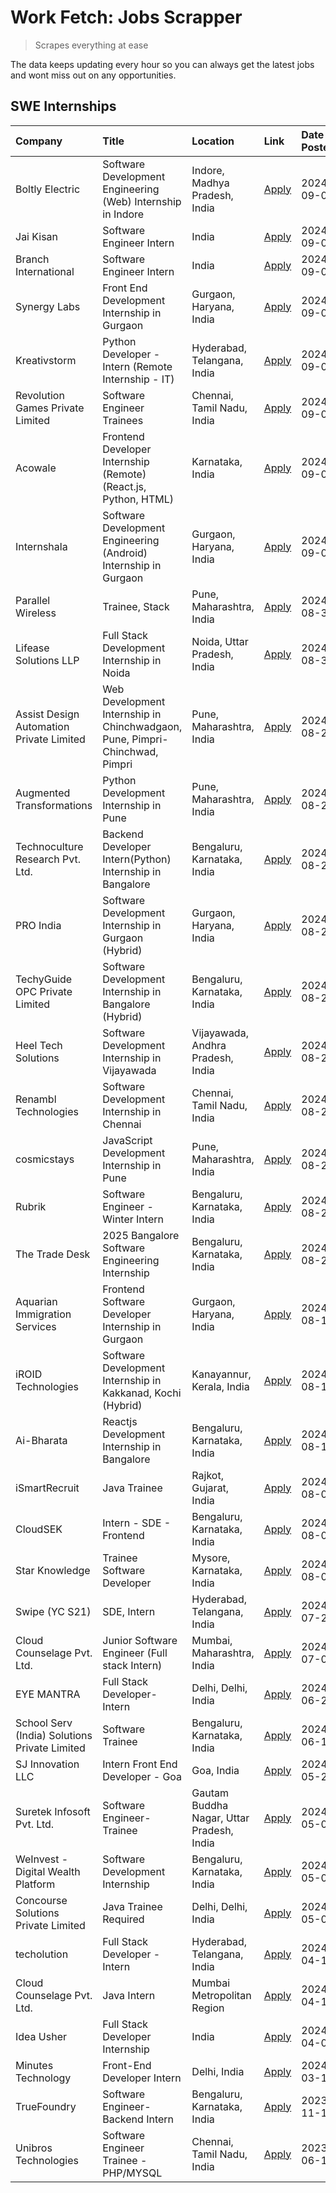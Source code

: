 # Work Fetch: Jobs Scrapper
> Scrapes everything at ease

The data keeps updating every hour so you can always get the latest jobs and wont miss out on any opportunities.

## SWE Internships
<!--START_SECTION:workfetch-->
| Company                                       | Title                                                                       | Location                                  | Link                                                                                                                                                                                                                                                                                                                   | Date Posted   |
|:----------------------------------------------|:----------------------------------------------------------------------------|:------------------------------------------|:-----------------------------------------------------------------------------------------------------------------------------------------------------------------------------------------------------------------------------------------------------------------------------------------------------------------------|:--------------|
| Boltly Electric                               | Software Development Engineering (Web) Internship in Indore                 | Indore, Madhya Pradesh, India             | [Apply](https://in.linkedin.com/jobs/view/software-development-engineering-web-internship-in-indore-at-boltly-electric-4021686267?position=15&pageNum=0&refId=3DnYfvE0EHr8%2BSBbgEgSeQ%3D%3D&trackingId=CqRRRhbgHE8bSB8nh3xF5w%3D%3D&trk=public_jobs_jserp-result_search-card)                                         | 2024-09-09    |
| Jai Kisan                                     | Software Engineer Intern                                                    | India                                     | [Apply](https://in.linkedin.com/jobs/view/software-engineer-intern-at-jai-kisan-4021550385?position=31&pageNum=0&refId=3DnYfvE0EHr8%2BSBbgEgSeQ%3D%3D&trackingId=UW4svpA8nwDZdlQ6A8jB7Q%3D%3D&trk=public_jobs_jserp-result_search-card)                                                                                | 2024-09-09    |
| Branch International                          | Software Engineer Intern                                                    | India                                     | [Apply](https://in.linkedin.com/jobs/view/software-engineer-intern-at-branch-international-3360513601?position=53&pageNum=0&refId=3DnYfvE0EHr8%2BSBbgEgSeQ%3D%3D&trackingId=5DyJVXHMKyQ%2Bjhws05aMyw%3D%3D&trk=public_jobs_jserp-result_search-card)                                                                   | 2024-09-09    |
| Synergy Labs                                  | Front End Development Internship in Gurgaon                                 | Gurgaon, Haryana, India                   | [Apply](https://in.linkedin.com/jobs/view/front-end-development-internship-in-gurgaon-at-synergy-labs-4018742698?position=37&pageNum=0&refId=3DnYfvE0EHr8%2BSBbgEgSeQ%3D%3D&trackingId=n1xmaggybc%2BxH99K%2Bo9r9g%3D%3D&trk=public_jobs_jserp-result_search-card)                                                      | 2024-09-05    |
| Kreativstorm                                  | Python Developer - Intern (Remote Internship - IT)                          | Hyderabad, Telangana, India               | [Apply](https://in.linkedin.com/jobs/view/python-developer-intern-remote-internship-it-at-kreativstorm-4018537919?position=51&pageNum=0&refId=3DnYfvE0EHr8%2BSBbgEgSeQ%3D%3D&trackingId=aNomoZ9whIpPdCT1L7EEWg%3D%3D&trk=public_jobs_jserp-result_search-card)                                                         | 2024-09-05    |
| Revolution Games Private Limited              | Software Engineer Trainees                                                  | Chennai, Tamil Nadu, India                | [Apply](https://in.linkedin.com/jobs/view/software-engineer-trainees-at-revolution-games-private-limited-4015912927?position=47&pageNum=0&refId=3DnYfvE0EHr8%2BSBbgEgSeQ%3D%3D&trackingId=6Xr2j8tDLQC%2Bq8Eus1YYXQ%3D%3D&trk=public_jobs_jserp-result_search-card)                                                     | 2024-09-02    |
| Acowale                                       | Frontend Developer Internship (Remote) (React.js, Python, HTML)             | Karnataka, India                          | [Apply](https://in.linkedin.com/jobs/view/frontend-developer-internship-remote-react-js-python-html-at-acowale-4014663920?position=2&pageNum=0&refId=3DnYfvE0EHr8%2BSBbgEgSeQ%3D%3D&trackingId=FMG%2FE2jMlJ3COzGHgk41qQ%3D%3D&trk=public_jobs_jserp-result_search-card)                                                | 2024-09-01    |
| Internshala                                   | Software Development Engineering (Android) Internship in Gurgaon            | Gurgaon, Haryana, India                   | [Apply](https://in.linkedin.com/jobs/view/software-development-engineering-android-internship-in-gurgaon-at-internshala-4015471580?position=6&pageNum=0&refId=3DnYfvE0EHr8%2BSBbgEgSeQ%3D%3D&trackingId=780QIj2tVs5sE3QLrtrhAA%3D%3D&trk=public_jobs_jserp-result_search-card)                                         | 2024-09-01    |
| Parallel Wireless                             | Trainee, Stack                                                              | Pune, Maharashtra, India                  | [Apply](https://in.linkedin.com/jobs/view/trainee-stack-at-parallel-wireless-3905689841?position=50&pageNum=0&refId=3DnYfvE0EHr8%2BSBbgEgSeQ%3D%3D&trackingId=%2Fbw0qcCdAbVRZIqZzzlGFw%3D%3D&trk=public_jobs_jserp-result_search-card)                                                                                 | 2024-08-31    |
| Lifease Solutions LLP                         | Full Stack Development Internship in Noida                                  | Noida, Uttar Pradesh, India               | [Apply](https://in.linkedin.com/jobs/view/full-stack-development-internship-in-noida-at-lifease-solutions-llp-4013798377?position=32&pageNum=0&refId=3DnYfvE0EHr8%2BSBbgEgSeQ%3D%3D&trackingId=UewZXVJLZqQW9d32PyuKRg%3D%3D&trk=public_jobs_jserp-result_search-card)                                                  | 2024-08-30    |
| Assist Design Automation Private Limited      | Web Development Internship in Chinchwadgaon, Pune, Pimpri-Chinchwad, Pimpri | Pune, Maharashtra, India                  | [Apply](https://in.linkedin.com/jobs/view/web-development-internship-in-chinchwadgaon-pune-pimpri-chinchwad-pimpri-at-assist-design-automation-private-limited-4010147193?position=33&pageNum=0&refId=3DnYfvE0EHr8%2BSBbgEgSeQ%3D%3D&trackingId=VpAzDWErlbrtqwf4G4VdPw%3D%3D&trk=public_jobs_jserp-result_search-card) | 2024-08-28    |
| Augmented Transformations                     | Python Development Internship in Pune                                       | Pune, Maharashtra, India                  | [Apply](https://in.linkedin.com/jobs/view/python-development-internship-in-pune-at-augmented-transformations-4010741884?position=20&pageNum=0&refId=3DnYfvE0EHr8%2BSBbgEgSeQ%3D%3D&trackingId=Y1VvyUizO9FRkzCVWDFMQQ%3D%3D&trk=public_jobs_jserp-result_search-card)                                                   | 2024-08-26    |
| Technoculture Research Pvt. Ltd.              | Backend Developer Intern(Python) Internship in Bangalore                    | Bengaluru, Karnataka, India               | [Apply](https://in.linkedin.com/jobs/view/backend-developer-intern-python-internship-in-bangalore-at-technoculture-research-pvt-ltd-4010744714?position=43&pageNum=0&refId=3DnYfvE0EHr8%2BSBbgEgSeQ%3D%3D&trackingId=wBokV6U93DaVApjC3t5HLw%3D%3D&trk=public_jobs_jserp-result_search-card)                            | 2024-08-26    |
| PRO India                                     | Software Development Internship in Gurgaon (Hybrid)                         | Gurgaon, Haryana, India                   | [Apply](https://in.linkedin.com/jobs/view/software-development-internship-in-gurgaon-hybrid-at-pro-india-4009587664?position=38&pageNum=0&refId=3DnYfvE0EHr8%2BSBbgEgSeQ%3D%3D&trackingId=7wRjlZneRXaVvFaJtziJpg%3D%3D&trk=public_jobs_jserp-result_search-card)                                                       | 2024-08-24    |
| TechyGuide OPC Private Limited                | Software Development Internship in Bangalore (Hybrid)                       | Bengaluru, Karnataka, India               | [Apply](https://in.linkedin.com/jobs/view/software-development-internship-in-bangalore-hybrid-at-techyguide-opc-private-limited-4009591646?position=42&pageNum=0&refId=3DnYfvE0EHr8%2BSBbgEgSeQ%3D%3D&trackingId=iQO696LBPglfYYS74D3Clw%3D%3D&trk=public_jobs_jserp-result_search-card)                                | 2024-08-24    |
| Heel Tech Solutions                           | Software Development Internship in Vijayawada                               | Vijayawada, Andhra Pradesh, India         | [Apply](https://in.linkedin.com/jobs/view/software-development-internship-in-vijayawada-at-heel-tech-solutions-4007906692?position=24&pageNum=0&refId=3DnYfvE0EHr8%2BSBbgEgSeQ%3D%3D&trackingId=NJ4U7iY8X1QpZbVTqvXT0g%3D%3D&trk=public_jobs_jserp-result_search-card)                                                 | 2024-08-22    |
| Renambl Technologies                          | Software Development Internship in Chennai                                  | Chennai, Tamil Nadu, India                | [Apply](https://in.linkedin.com/jobs/view/software-development-internship-in-chennai-at-renambl-technologies-4007910299?position=28&pageNum=0&refId=3DnYfvE0EHr8%2BSBbgEgSeQ%3D%3D&trackingId=SV3Fz2R6xaOxTPXD8e8ZsQ%3D%3D&trk=public_jobs_jserp-result_search-card)                                                   | 2024-08-22    |
| cosmicstays                                   | JavaScript Development Internship in Pune                                   | Pune, Maharashtra, India                  | [Apply](https://in.linkedin.com/jobs/view/javascript-development-internship-in-pune-at-cosmicstays-4007904825?position=44&pageNum=0&refId=3DnYfvE0EHr8%2BSBbgEgSeQ%3D%3D&trackingId=g0TCI9W%2FXkPFRx0AQXyrMA%3D%3D&trk=public_jobs_jserp-result_search-card)                                                           | 2024-08-22    |
| Rubrik                                        | Software Engineer - Winter Intern                                           | Bengaluru, Karnataka, India               | [Apply](https://in.linkedin.com/jobs/view/software-engineer-winter-intern-at-rubrik-4006567784?position=8&pageNum=0&refId=3DnYfvE0EHr8%2BSBbgEgSeQ%3D%3D&trackingId=YEP5SKGLi%2B3J%2FxMV8bD6uA%3D%3D&trk=public_jobs_jserp-result_search-card)                                                                         | 2024-08-21    |
| The Trade Desk                                | 2025 Bangalore Software Engineering Internship                              | Bengaluru, Karnataka, India               | [Apply](https://in.linkedin.com/jobs/view/2025-bangalore-software-engineering-internship-at-the-trade-desk-3987456531?position=5&pageNum=0&refId=3DnYfvE0EHr8%2BSBbgEgSeQ%3D%3D&trackingId=BGjyhM71ieXjl%2BRB4FMV8A%3D%3D&trk=public_jobs_jserp-result_search-card)                                                    | 2024-08-20    |
| Aquarian Immigration Services                 | Frontend Software Developer Internship in Gurgaon                           | Gurgaon, Haryana, India                   | [Apply](https://in.linkedin.com/jobs/view/frontend-software-developer-internship-in-gurgaon-at-aquarian-immigration-services-4003119832?position=57&pageNum=0&refId=3DnYfvE0EHr8%2BSBbgEgSeQ%3D%3D&trackingId=VMDpcBF0zeDWdrlHgaU8KQ%3D%3D&trk=public_jobs_jserp-result_search-card)                                   | 2024-08-16    |
| iROID Technologies                            | Software Development Internship in Kakkanad, Kochi (Hybrid)                 | Kanayannur, Kerala, India                 | [Apply](https://in.linkedin.com/jobs/view/software-development-internship-in-kakkanad-kochi-hybrid-at-iroid-technologies-4001742220?position=59&pageNum=0&refId=3DnYfvE0EHr8%2BSBbgEgSeQ%3D%3D&trackingId=7myZaHo9VTHGpGw%2BLtbwww%3D%3D&trk=public_jobs_jserp-result_search-card)                                     | 2024-08-14    |
| Ai-Bharata                                    | Reactjs Development Internship in Bangalore                                 | Bengaluru, Karnataka, India               | [Apply](https://in.linkedin.com/jobs/view/reactjs-development-internship-in-bangalore-at-ai-bharata-4000801759?position=56&pageNum=0&refId=3DnYfvE0EHr8%2BSBbgEgSeQ%3D%3D&trackingId=%2BG85k171vqWoFAp50NISeA%3D%3D&trk=public_jobs_jserp-result_search-card)                                                          | 2024-08-13    |
| iSmartRecruit                                 | Java Trainee                                                                | Rajkot, Gujarat, India                    | [Apply](https://in.linkedin.com/jobs/view/java-trainee-at-ismartrecruit-3992301825?position=25&pageNum=0&refId=3DnYfvE0EHr8%2BSBbgEgSeQ%3D%3D&trackingId=MZmLqr%2B9Q3JcEkP9NAwVdw%3D%3D&trk=public_jobs_jserp-result_search-card)                                                                                      | 2024-08-06    |
| CloudSEK                                      | Intern - SDE - Frontend                                                     | Bengaluru, Karnataka, India               | [Apply](https://in.linkedin.com/jobs/view/intern-sde-frontend-at-cloudsek-3991574495?position=18&pageNum=0&refId=3DnYfvE0EHr8%2BSBbgEgSeQ%3D%3D&trackingId=wSMYHjo4HpVtu%2FOVXHqK2g%3D%3D&trk=public_jobs_jserp-result_search-card)                                                                                    | 2024-08-02    |
| Star Knowledge                                | Trainee Software Developer                                                  | Mysore, Karnataka, India                  | [Apply](https://in.linkedin.com/jobs/view/trainee-software-developer-at-star-knowledge-3991516161?position=52&pageNum=0&refId=3DnYfvE0EHr8%2BSBbgEgSeQ%3D%3D&trackingId=%2B4zCSLRhD%2B%2BZQzlYVO1lhw%3D%3D&trk=public_jobs_jserp-result_search-card)                                                                   | 2024-08-02    |
| Swipe (YC S21)                                | SDE, Intern                                                                 | Hyderabad, Telangana, India               | [Apply](https://in.linkedin.com/jobs/view/sde-intern-at-swipe-yc-s21-3980368092?position=54&pageNum=0&refId=3DnYfvE0EHr8%2BSBbgEgSeQ%3D%3D&trackingId=dr2BTEWyzd2neIHVkaCqFg%3D%3D&trk=public_jobs_jserp-result_search-card)                                                                                           | 2024-07-22    |
| Cloud Counselage Pvt. Ltd.                    | Junior Software Engineer (Full stack Intern)                                | Mumbai, Maharashtra, India                | [Apply](https://in.linkedin.com/jobs/view/junior-software-engineer-full-stack-intern-at-cloud-counselage-pvt-ltd-3967725851?position=13&pageNum=0&refId=3DnYfvE0EHr8%2BSBbgEgSeQ%3D%3D&trackingId=jaDLCgo8ebmvEvyJW8Fy9g%3D%3D&trk=public_jobs_jserp-result_search-card)                                               | 2024-07-09    |
| EYE MANTRA                                    | Full Stack Developer- Intern                                                | Delhi, Delhi, India                       | [Apply](https://in.linkedin.com/jobs/view/full-stack-developer-intern-at-eye-mantra-3960988037?position=48&pageNum=0&refId=3DnYfvE0EHr8%2BSBbgEgSeQ%3D%3D&trackingId=5spkCnPPsrXcmq7rcZTwDQ%3D%3D&trk=public_jobs_jserp-result_search-card)                                                                            | 2024-06-28    |
| School Serv (India) Solutions Private Limited | Software Trainee                                                            | Bengaluru, Karnataka, India               | [Apply](https://in.linkedin.com/jobs/view/software-trainee-at-school-serv-india-solutions-private-limited-3953917603?position=21&pageNum=0&refId=3DnYfvE0EHr8%2BSBbgEgSeQ%3D%3D&trackingId=VLtlNrJumgLDRY0A8h10Aw%3D%3D&trk=public_jobs_jserp-result_search-card)                                                      | 2024-06-19    |
| SJ Innovation LLC                             | Intern Front End Developer - Goa                                            | Goa, India                                | [Apply](https://in.linkedin.com/jobs/view/intern-front-end-developer-goa-at-sj-innovation-llc-3931678611?position=10&pageNum=0&refId=3DnYfvE0EHr8%2BSBbgEgSeQ%3D%3D&trackingId=eu06hhvlbFVCErunLz3nRA%3D%3D&trk=public_jobs_jserp-result_search-card)                                                                  | 2024-05-24    |
| Suretek Infosoft Pvt. Ltd.                    | Software Engineer-Trainee                                                   | Gautam Buddha Nagar, Uttar Pradesh, India | [Apply](https://in.linkedin.com/jobs/view/software-engineer-trainee-at-suretek-infosoft-pvt-ltd-3916999948?position=36&pageNum=0&refId=3DnYfvE0EHr8%2BSBbgEgSeQ%3D%3D&trackingId=20uRy9taf3KUWQGrlm4KOg%3D%3D&trk=public_jobs_jserp-result_search-card)                                                                | 2024-05-04    |
| WeInvest - Digital Wealth Platform            | Software Development Internship                                             | Bengaluru, Karnataka, India               | [Apply](https://in.linkedin.com/jobs/view/software-development-internship-at-weinvest-digital-wealth-platform-3912867225?position=3&pageNum=0&refId=3DnYfvE0EHr8%2BSBbgEgSeQ%3D%3D&trackingId=1gnNW%2FBM%2BBP2%2B%2BxhYIX6CA%3D%3D&trk=public_jobs_jserp-result_search-card)                                           | 2024-05-01    |
| Concourse Solutions Private Limited           | Java Trainee Required                                                       | Delhi, Delhi, India                       | [Apply](https://in.linkedin.com/jobs/view/java-trainee-required-at-concourse-solutions-private-limited-3912869388?position=9&pageNum=0&refId=3DnYfvE0EHr8%2BSBbgEgSeQ%3D%3D&trackingId=IxKNenuA0VQWNg4S0MjnMw%3D%3D&trk=public_jobs_jserp-result_search-card)                                                          | 2024-05-01    |
| techolution                                   | Full Stack Developer - Intern                                               | Hyderabad, Telangana, India               | [Apply](https://in.linkedin.com/jobs/view/full-stack-developer-intern-at-techolution-3904814977?position=60&pageNum=0&refId=3DnYfvE0EHr8%2BSBbgEgSeQ%3D%3D&trackingId=zb6R9OhqHHSgkU8acaxJuA%3D%3D&trk=public_jobs_jserp-result_search-card)                                                                           | 2024-04-18    |
| Cloud Counselage Pvt. Ltd.                    | Java Intern                                                                 | Mumbai Metropolitan Region                | [Apply](https://in.linkedin.com/jobs/view/java-intern-at-cloud-counselage-pvt-ltd-3896025667?position=40&pageNum=0&refId=3DnYfvE0EHr8%2BSBbgEgSeQ%3D%3D&trackingId=p8xYwpvxihgGqT6NWIPCLQ%3D%3D&trk=public_jobs_jserp-result_search-card)                                                                              | 2024-04-12    |
| Idea Usher                                    | Full Stack Developer Internship                                             | India                                     | [Apply](https://in.linkedin.com/jobs/view/full-stack-developer-internship-at-idea-usher-3879565540?position=22&pageNum=0&refId=3DnYfvE0EHr8%2BSBbgEgSeQ%3D%3D&trackingId=ifHP9def9OsuzU%2BIwcIMng%3D%3D&trk=public_jobs_jserp-result_search-card)                                                                      | 2024-04-01    |
| Minutes Technology                            | Front-End Developer Intern                                                  | Delhi, India                              | [Apply](https://in.linkedin.com/jobs/view/front-end-developer-intern-at-minutes-technology-3853712549?position=17&pageNum=0&refId=3DnYfvE0EHr8%2BSBbgEgSeQ%3D%3D&trackingId=4OfJ%2BXC2jflJudVAGtGPTQ%3D%3D&trk=public_jobs_jserp-result_search-card)                                                                   | 2024-03-14    |
| TrueFoundry                                   | Software Engineer-Backend Intern                                            | Bengaluru, Karnataka, India               | [Apply](https://in.linkedin.com/jobs/view/software-engineer-backend-intern-at-truefoundry-3779508170?position=41&pageNum=0&refId=3DnYfvE0EHr8%2BSBbgEgSeQ%3D%3D&trackingId=Zg9PUl3px960lWzsyVTipA%3D%3D&trk=public_jobs_jserp-result_search-card)                                                                      | 2023-11-10    |
| Unibros Technologies                          | Software Engineer Trainee - PHP/MYSQL                                       | Chennai, Tamil Nadu, India                | [Apply](https://in.linkedin.com/jobs/view/software-engineer-trainee-php-mysql-at-unibros-technologies-3656599241?position=45&pageNum=0&refId=3DnYfvE0EHr8%2BSBbgEgSeQ%3D%3D&trackingId=i%2BYPBTNqTxhKTxvuZ%2FKZBg%3D%3D&trk=public_jobs_jserp-result_search-card)                                                      | 2023-06-12    |
<!--END_SECTION:workfetch-->
